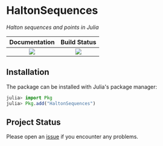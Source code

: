 # HaltonSequences
*Halton sequences and points in Julia*

**Documentation**                                                               | **Build Status**                                                                                |
|:-------------------------------------------------------------------------------:|:-----------------------------------------------------------------------------------------------:|
| [![][docs-latest-img]][docs-latest-url] | [![][travis-img]][travis-url]  |


## Installation

The package can be installed with Julia's package manager:

```julia
julia> import Pkg
julia> Pkg.add("HaltonSequences")
```

## Project Status

Please open an [issue][issues-url] if you encounter any problems. 

[docs-latest-img]: https://img.shields.io/badge/docs-latest-blue.svg
[docs-latest-url]: https://tobydriscoll.github.io/HaltonSequences.jl/latest

[docs-stable-img]: https://img.shields.io/badge/docs-stable-blue.svg
[docs-stable-url]: https://tobydriscoll.github.io/HaltonSequences.jl/stable

[travis-img]: https://travis-ci.org/tobydriscoll/HaltonSequences.jl.svg?branch=master
[travis-url]: https://travis-ci.org/tobydriscoll/HaltonSequences.jl

[issues-url]: https://github.com/tobydriscoll/HaltonSequences.jl/issues